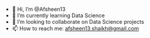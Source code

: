 - 👋 Hi, I’m @Afsheen13
- 🌱 I’m currently learning Data Science
- 👯 I’m looking to collaborate on Data Science projects
- 📫 How to reach me: afsheen13.shaikh@gmail.com
